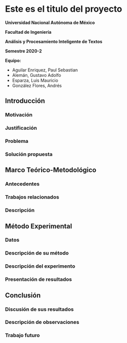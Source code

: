 # Este es el titulo del proyecto

**Universidad Nacional Autónoma de México**

**Facultad de Ingeniería**

**Análisis y Procesamiento Inteligente de Textos**

**Semestre 2020-2**

**Equipo:**

- Aguilar Enriquez, Paul Sebastian
- Alemán, Gustavo Adolfo
- Esparza, Luis Mauricio
- González Flores, Andrés

## Introducción

<!--
Hablar de cuál es el contenido del documento.

Esto lo puedo hacer al final (Paul).
-->

### Motivación

<!--
Hablar un poco de la tesis de la mamá de Andrés.

Lo puedo sacar de los documentos que nos compartió. (Paul y Andrés).
-->

### Justificación

<!--
Igual que el punto anterior. (Paul y Andrés)
-->

### Problema

<!--
Pregunta, ¿qué pretendo resolver?

¿Queremos verificar que las categorías propuestas por la mamá de Andrés
corresponden a lo que un algoritmo de clasificación podría encontrar, no?

Igual que los dos puntos anteriores. (Paul y Andrés)
-->

### Solución propuesta

<!--
A través de algoritmos de clusterización y embedings encontrar las categorías
que pudieran existir en los tópicos de los boletines y su representación
vectorial para ver como se correlacionan.

Mencionar sobre Latent Dirichlet Allocation (Maur)

Igual que los dos puntos anteriores. (Paul y Andrés)
-->

## Marco Teórico-Metodológico

### Antecedentes

<!--
¿Qué se ha hecho antes?
-->

### Trabajos relacionados

<!--
¿Dónde lo han aplicado o dónde podemos encontrarlo?
-->

### Descripción

<!--
De la teoría a utilizar

Aquí, mencionar a detalle las herramientas que usaremos:

- De donde sacamos los corpus
- Mongo y Compas
- Clusterización
  - Latent Dirichlet Allocation
- Embedding
-->

## Método Experimental

### Datos

<!--
Ahora mencionar cómo procesamos los datos

- Obtención
- Limpieza
- Encoding / Tokenización
-->

### Descripción de su método

<!--
Aquí, hablamos de nuestra teoria propuesta

- Clusterización
  - Latent Dirichlet Allocation
- Embedding
-->

### Descripción del experimento

<!--
Aquí, cómo lo hicimos
-->

### Presentación de resultados

<!--
Aquí, mostramos resultados wuiiiiiiiiiiiiiiiiiii
-->

## Conclusión

<!--
Todo esto hasta el final :'v
-->

### Discusión de sus resultados

### Descripción de observaciones

### Trabajo futuro
